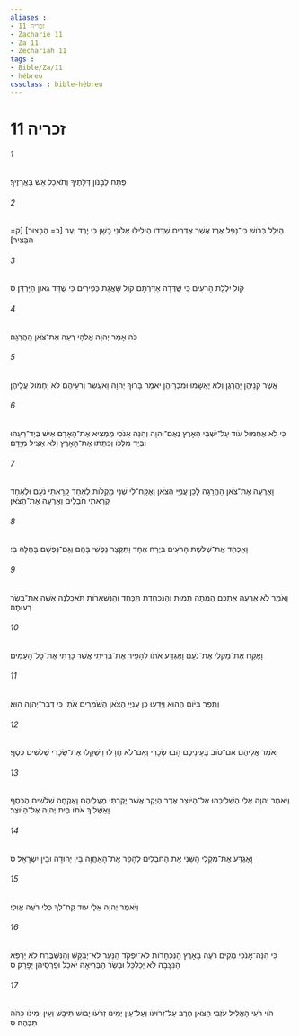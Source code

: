 ```yaml
---
aliases : 
- זכריה 11
- Zacharie 11
- Za 11
- Zechariah 11
tags : 
- Bible/Za/11
- hébreu
cssclass : bible-hébreu
---
```


# זכריה 11

###### 1
פְּתַח לְבָנֹון דְּלָתֶיךָ וְתֹאכַל אֵשׁ בַּאֲרָזֶיךָ׃
###### 2
הֵילֵל בְּרֹושׁ כִּי־נָפַל אֶרֶז אֲשֶׁר אַדִּרִים שֻׁדָּדוּ הֵילִילוּ אַלֹּונֵי בָשָׁן כִּי יָרַד יַעַר [כ= הַבָּצוּר] [ק= הַבָּצִיר]׃
###### 3
קֹול יִלְלַת הָרֹעִים כִּי שֻׁדְּדָה אַדַּרְתָּם קֹול שַׁאֲגַת כְּפִירִים כִּי שֻׁדַּד גְּאֹון הַיַּרְדֵּן׃ ס
###### 4
כֹּה אָמַר יְהוָה אֱלֹהָי רְעֵה אֶת־צֹאן הַהֲרֵגָה׃
###### 5
אֲשֶׁר קֹנֵיהֶן יַהֲרְגֻן וְלֹא יֶאְשָׁמוּ וּמֹכְרֵיהֶן יֹאמַר בָּרוּךְ יְהוָה וַאעְשִׁר וְרֹעֵיהֶם לֹא יַחְמֹול עֲלֵיהֶן׃
###### 6
כִּי לֹא אֶחְמֹול עֹוד עַל־יֹשְׁבֵי הָאָרֶץ נְאֻם־יְהוָה וְהִנֵּה אָנֹכִי מַמְצִיא אֶת־הָאָדָם אִישׁ בְּיַד־רֵעֵהוּ וּבְיַד מַלְכֹּו וְכִתְּתוּ אֶת־הָאָרֶץ וְלֹא אַצִּיל מִיָּדָם׃
###### 7
וָאֶרְעֶה אֶת־צֹאן הַהֲרֵגָה לָכֵן עֲנִיֵּי הַצֹּאן וָאֶקַּח־לִי שְׁנֵי מַקְלֹות לְאַחַד קָרָאתִי נֹעַם וּלְאַחַד קָרָאתִי חֹבְלִים וָאֶרְעֶה אֶת־הַצֹּאן׃
###### 8
וָאַכְחִד אֶת־שְׁלֹשֶׁת הָרֹעִים בְּיֶרַח אֶחָד וַתִּקְצַר נַפְשִׁי בָּהֶם וְגַם־נַפְשָׁם בָּחֲלָה בִי׃
###### 9
וָאֹמַר לֹא אֶרְעֶה אֶתְכֶם הַמֵּתָה תָמוּת וְהַנִּכְחֶדֶת תִּכָּחֵד וְהַנִּשְׁאָרֹות תֹּאכַלְנָה אִשָּׁה אֶת־בְּשַׂר רְעוּתָהּ׃
###### 10
וָאֶקַּח אֶת־מַקְלִי אֶת־נֹעַם וָאֶגְדַּע אֹתֹו לְהָפֵיר אֶת־בְּרִיתִי אֲשֶׁר כָּרַתִּי אֶת־כָּל־הָעַמִּים׃
###### 11
וַתֻּפַר בַּיֹּום הַהוּא וַיֵּדְעוּ כֵן עֲנִיֵּי הַצֹּאן הַשֹּׁמְרִים אֹתִי כִּי דְבַר־יְהוָה הוּא׃
###### 12
וָאֹמַר אֲלֵיהֶם אִם־טֹוב בְּעֵינֵיכֶם הָבוּ שְׂכָרִי וְאִם־לֹא חֲדָלוּ וַיִּשְׁקְלוּ אֶת־שְׂכָרִי שְׁלֹשִׁים כָּסֶף׃
###### 13
וַיֹּאמֶר יְהוָה אֵלַי הַשְׁלִיכֵהוּ אֶל־הַיֹּוצֵר אֶדֶר הַיְקָר אֲשֶׁר יָקַרְתִּי מֵעֲלֵיהֶם וָאֶקְחָה שְׁלֹשִׁים הַכֶּסֶף וָאַשְׁלִיךְ אֹתֹו בֵּית יְהוָה אֶל־הַיֹּוצֵר׃
###### 14
וָאֶגְדַּע אֶת־מַקְלִי הַשֵּׁנִי אֵת הַחֹבְלִים לְהָפֵר אֶת־הָאַחֲוָה בֵּין יְהוּדָה וּבֵין יִשְׂרָאֵל׃ ס
###### 15
וַיֹּאמֶר יְהוָה אֵלָי עֹוד קַח־לְךָ כְּלִי רֹעֶה אֱוִלִי׃
###### 16
כִּי הִנֵּה־אָנֹכִי מֵקִים רֹעֶה בָּאָרֶץ הַנִּכְחָדֹות לֹא־יִפְקֹד הַנַּעַר לֹא־יְבַקֵּשׁ וְהַנִּשְׁבֶּרֶת לֹא יְרַפֵּא הַנִּצָּבָה לֹא יְכַלְכֵּל וּבְשַׂר הַבְּרִיאָה יֹאכַל וּפַרְסֵיהֶן יְפָרֵק׃ ס
###### 17
הֹוי רֹעִי הָאֱלִיל עֹזְבִי הַצֹּאן חֶרֶב עַל־זְרֹועֹו וְעַל־עֵין יְמִינֹו זְרֹעֹו יָבֹושׁ תִּיבָשׁ וְעֵין יְמִינֹו כָּהֹה תִכְהֶה׃ ס
